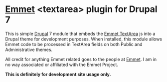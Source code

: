 # [Emmet](http://emmet.io) &lt;textarea&gt; plugin for Drupal 7

This is simple [Drupal](http://drupal.org) 7 module that embeds the [Emmet TextArea](https://github.com/emmetio/textarea) js into a Drupal theme for development purposes. When installed, this module allows Emmet code to be processed in TextArea fields on both Public and Administrative themes.
  
 All credit for anything Emmet related goes to the people at [Emmet](http://emmet.io). I am in no way associated or affiliated with the Emmet Project.

**This is definitely for development site usage only.**



